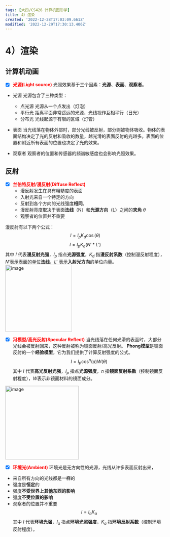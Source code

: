 ```yaml
---
tags: [大四/CS426 计算机图形学]
title: 4）渲染
created: '2022-12-28T17:03:09.661Z'
modified: '2022-12-29T17:30:13.406Z'
---
```


# 4）渲染

## 计算机动画
- [x] <font color=red><b>光源(Light source)</b></font>
光照效果基于三个因素：**光源**、**表面**、**观察者**。
- 光源
光源包含了三种类型：
  - 点光源
  光源从一个点发出（灯泡）
  - 平行光
  距离平面非常遥远的光源，光线视作互相平行（日光）
  - 分布光
  光线起源于有限的区域（灯管）

- 表面
当光线落在物体外部时，部分光线被反射，部分则被物体吸收。物体的表面结构决定了光的反射和吸收的数量，越光滑的表面反射的光越多。表面的位置和附近所有表面的位置也决定了光的效果。

- 观察者
观察者的位置和传感器的频谱敏感度也会影响光照效果。

## 反射
- [x] <font color=red><b>兰伯特反射/漫反射(Diffuse Reflect)</b></font>
  - 漫反射发生在具有粗糙度的表面
  - 入射光来自一个特定的方向
  - 反射到各个方向的光线强度**相同**。
  - 漫反射亮度取决于表面**法线**（N）和**光源方向**（L）之间的**夹角** $\theta$ 
  - 观察者的位置并不重要

漫反射有以下两个公式：
  $$I = I_p K_d \cos(\theta)$$$$I = I_p K_d(N' * L')$$
  其中 $I$ 代表**漫反射光强**，$I_p$ 指点**光源强度**，$K_d$ 指**漫反射系数**（控制漫反射程度），$N'$表示表面的单位**法线**，$L'$ 表示**入射光方向**的单位向量。
<img src="https://tvax4.sinaimg.cn/large/006UcwnJly1h9kydurgdaj308m0573ze.jpg" alt="image" width="210" data-width="310" data-height="187">

- [x] <font color=red><b>冯模型/高光反射(Specular Reflect)</b></font>
当光线落在任何光滑的表面时，大部分光线会被反射回来，这种反射被称为镜面反射/高光反射。
**Phong模型**是镜面反射的一个**经验模型**，它为我们提供了计算反射强度的公式。
$$I = I_p \cos^{n}(a)W(\theta)$$
其中 $I$ 代表**高光反射光强**，$I_p$ 指点**光源强度**，$n$ 指**镜面反射系数**（控制镜面反射程度），$W$表示非镜面材料的镜面成分。
<img src="https://tvax4.sinaimg.cn/large/006UcwnJly1h9kyebcoulj309704taaz.jpg" alt="image" width="231" data-width="331" data-height="173">

- [x] <font color=red><b>环境光(Ambient)</b></font>
环境光是无方向性的光源，光线从许多表面反射出来，
- 来自所有方向的光线都是**一样**的
- 强度是**恒定**的 
- 强度**不受世界上其他东西的影响**
- 强度**不受位置的影响**
- 观察者的位置并不重要
$$I = I_a K_a$$
其中 $I$ 代表**环境光强**，$I_a$ 指点**环境光照强度**，$K_a$ 指**环境反射系数**（控制环境反射程度）。










